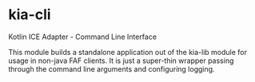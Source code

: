 # kia-cli

Kotlin ICE Adapter - Command Line Interface

This module builds a standalone application out of the kia-lib module for usage in non-java FAF clients.
It is just a super-thin wrapper passing through the command line arguments and configuring logging.